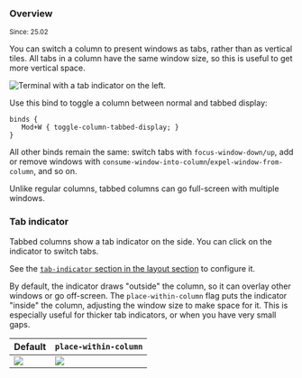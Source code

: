 ### Overview

<sup>Since: 25.02</sup>

You can switch a column to present windows as tabs, rather than as vertical tiles.
All tabs in a column have the same window size, so this is useful to get more vertical space.

![Terminal with a tab indicator on the left.](https://github.com/user-attachments/assets/0e94ac0d-796d-4f85-a264-c105ef41c13f)

Use this bind to toggle a column between normal and tabbed display:

```kdl
binds {
   Mod+W { toggle-column-tabbed-display; }
}
```

All other binds remain the same: switch tabs with `focus-window-down/up`, add or remove windows with `consume-window-into-column`/`expel-window-from-column`, and so on.

Unlike regular columns, tabbed columns can go full-screen with multiple windows.

### Tab indicator

Tabbed columns show a tab indicator on the side.
You can click on the indicator to switch tabs.

See the [`tab-indicator` section in the layout section](./Configuration:-Layout.md#tab-indicator) to configure it.

By default, the indicator draws "outside" the column, so it can overlay other windows or go off-screen.
The `place-within-column` flag puts the indicator "inside" the column, adjusting the window size to make space for it.
This is especially useful for thicker tab indicators, or when you have very small gaps.

| Default | `place-within-column` |
| --- | --- |
| ![](https://github.com/user-attachments/assets/c2f51f50-3d87-403a-8beb-cbbe5ec5c880) | ![](https://github.com/user-attachments/assets/f1797cd0-d518-4be6-95b4-3540523c4370) |
